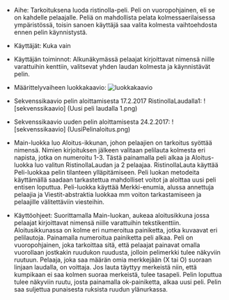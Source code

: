 * Aihe: Tarkoituksena luoda ristinolla-peli. Peli on vuoropohjainen, eli se on kahdelle pelaajalle. Peliä on mahdollista pelata kolmessaerilaisessa ympäristössä, toisin sanoen käyttäjä saa valita kolmesta vaihtoehdosta ennen pelin käynnistystä.

* Käyttäjät: Kuka vain

* Käyttäjän toiminnot: Alkunäkymässä pelaajat kirjoittavat nimensä niille varattuihin kenttiin, valitsevat yhden laudan kolmesta ja käynnistävät pelin.

* Määrittelyvaiheen luokkakaavio:  ![luokkakaavio](RistinollaLuokkakaavioVko5.png)

* Sekvenssikaavio pelin aloittamisesta 17.2.2017 RistinollaLaudalla1:
![sekvenssikaavio] (Uusi peli laudalla 1.png)

* Sekvenssikaavio uuden pelin aloittamisesta 24.2.2017:
![sekvenssikaavio] (UusiPelinaloitus.png)

* Main-luokka luo Aloitus-ikkunan, johon pelaajien on tarkoitus syöttää nimensä. Nimien kirjoituksen jälkeen valitaan pelilauta kolmesta eri napista, jotka on numeroitu 1-3. Tästä painamalla peli alkaa ja Aloitus-luokka luo valitun RistinollaLaudan ja 2 pelaajaa.
RistinollaLauta käyttää Peli-luokkaa pelin tilanteen ylläpitämiseen. Peli luokan metodeita käyttämällä saadaan tarkastettua mahdolliset voitot ja aloittaa uusi peli entisen loputtua.
Peli-luokka käyttää Merkki-enumia, alussa annettuja pelaajia ja Viestit-abstraktia luokkaa mm voiton tarkastamiseen ja pelaajille välitettäviin viesteihin. 

* Käyttöohjeet: Suorittamalla Main-luokan, aukeaa aloitusikkuna jossa pelaajat kirjoittavat nimensä niille varattuihin tekstikenttiin. Aloitusikkunassa on kolme eri numeroitua painiketta, jotka kuvaavat eri pelilautoja. Painamalla numeroitua painiketta peli alkaa.
Peli on vuoropohjainen, joka tarkoittaa sitä, että pelaajat painavat omalla vuorollaan jostkakin ruudukon ruudusta, jolloin pelimerkki tulee näkyviin ruutuun. Pelaaja, joka saa määrän omia merkkejään (X tai O) suoraan linjaan laudalla, on voittaja. Jos lauta täyttyy merkeistä niin, että kumpikaan ei saa kolmen suoraa merkeistä, tulee tasapeli. Pelin loputtua tulee näkyviin ruutu, josta painamalla ok-painiketta, alkaa uusi peli. Pelin saa suljettua punaisesta ruksista ruudun ylänurkassa.
